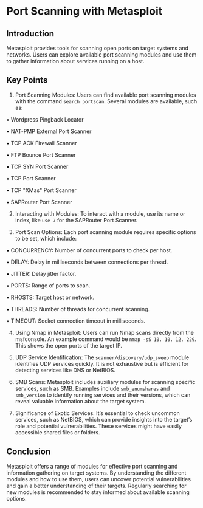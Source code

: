 # Port Scanning with Metasploit 

## Introduction 
Metasploit provides tools for scanning open ports on target systems and networks. Users can explore available port scanning modules and use them to gather information about services running on a host. 

## Key Points 

1. Port Scanning Modules: Users can find available port scanning modules with the command `search portscan`. Several modules are available, such as: 

• Wordpress Pingback Locator 

• NAT-PMP External Port Scanner 

• TCP ACK Firewall Scanner 

• FTP Bounce Port Scanner 

• TCP SYN Port Scanner 

• TCP Port Scanner 

• TCP "XMas" Port Scanner 

• SAPRouter Port Scanner 

2. Interacting with Modules: To interact with a module, use its name or index, like `use 7` for the SAPRouter Port Scanner. 

3. Port Scan Options: Each port scanning module requires specific options to be set, which include: 

• CONCURRENCY: Number of concurrent ports to check per host. 

• DELAY: Delay in milliseconds between connections per thread. 

• JITTER: Delay jitter factor. 

• PORTS: Range of ports to scan. 

• RHOSTS: Target host or network. 

• THREADS: Number of threads for concurrent scanning. 

• TIMEOUT: Socket connection timeout in milliseconds. 

4. Using Nmap in Metasploit: Users can run Nmap scans directly from the msfconsole. An example command would be `nmap -sS 10. 10. 12. 229`. This shows the open ports of the target IP. 

5. UDP Service Identification: The `scanner/discovery/udp_sweep` module identifies UDP services quickly. It is not exhaustive but is efficient for detecting services like DNS or NetBIOS. 

6. SMB Scans: Metasploit includes auxiliary modules for scanning specific services, such as SMB. Examples include `smb_enumshares` and `smb_version` to identify running services and their versions, which can reveal valuable information about the target system. 

7. Significance of Exotic Services: It’s essential to check uncommon services, such as NetBIOS, which can provide insights into the target’s role and potential vulnerabilities. These services might have easily accessible shared files or folders. 

## Conclusion 
Metasploit offers a range of modules for effective port scanning and information gathering on target systems. By understanding the different modules and how to use them, users can uncover potential vulnerabilities and gain a better understanding of their targets. Regularly searching for new modules is recommended to stay informed about available scanning options.